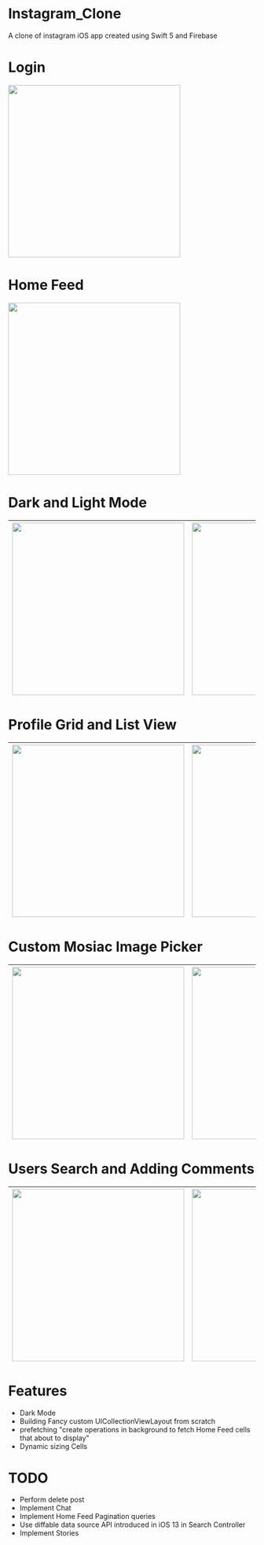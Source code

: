 # Instagram_Clone

A clone of instagram iOS app created using Swift 5 and Firebase

# Login

<img src="images/login.png" width="350">

# Home Feed

<img src="images/homeFeedd.png" width="350">

# Dark and Light Mode

| <img src="images/light.png" width="350"> | <img src="images/dark.png" width="350"> | 
|:---:|:---:|

# Profile Grid and List View

| <img src="images/profileGrid.png" width="350"> | <img src="images/profile.png" width="350"> | 
|:---:|:---:|

# Custom Mosiac Image Picker

| <img src="images/imagePicker1.png" width="350"> | <img src="images/imagePicker2.png" width="350"> | 
|:---:|:---:|


# Users Search and Adding Comments

| <img src="images/search.png" width="350"> | <img src="images/comments.png" width="350"> | 
|:---:|:---:|

# Features
* Dark Mode
* Building Fancy custom UICollectionViewLayout from scratch
* prefetching "create operations in background to fetch Home Feed cells that about to display"
* Dynamic sizing Cells

# TODO
* Perform delete post
* Implement Chat 
* Implement Home Feed Pagination queries
* Use diffable data source API introduced in iOS 13 in Search Controller
* Implement Stories






